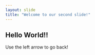 ```yaml
---
layout: slide
title: "Welcome to our second slide!"
---
```

## Hello World!!
Use the left arrow to go back!
